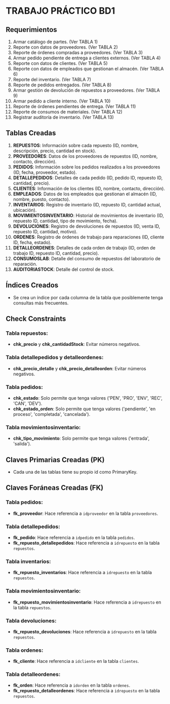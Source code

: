 # TRABAJO PRÁCTICO BD1

## Requerimientos
1. Armar catálogo de partes. (Ver TABLA 1)
2. Reporte con datos de proveedores. (Ver TABLA 2)
3. Reporte de órdenes compradas a proveedores. (Ver TABLA 3)
4. Armar pedido pendiente de entrega a clientes externos. (Ver TABLA 4)
5. Reporte con datos de clientes. (Ver TABLA 5)
6. Reporte con datos de empleados que gestionan el almacén. (Ver TABLA 6)
7. Reporte del inventario. (Ver TABLA 7)
8. Reporte de pedidos entregados. (Ver TABLA 8)
9. Armar gestión de devolución de repuestos a proveedores. (Ver TABLA 9)
10. Armar pedido a cliente interno. (Ver TABLA 10)
11. Reporte de órdenes pendientes de entrega. (Ver TABLA 11)
12. Reporte de consumos de materiales. (Ver TABLA 12)
13. Registrar auditoría de inventario. (Ver TABLA 13)

## Tablas Creadas
1. **REPUESTOS**: Información sobre cada repuesto (ID, nombre, descripción, precio, cantidad en stock).
2. **PROVEEDORES**: Datos de los proveedores de repuestos (ID, nombre, contacto, dirección).
3. **PEDIDOS**: Información sobre los pedidos realizados a los proveedores (ID, fecha, proveedor, estado).
4. **DETALLEPEDIDOS**: Detalles de cada pedido (ID, pedido ID, repuesto ID, cantidad, precio).
5. **CLIENTES**: Información de los clientes (ID, nombre, contacto, dirección).
6. **EMPLEADOS**: Datos de los empleados que gestionan el almacén (ID, nombre, puesto, contacto).
7. **INVENTARIOS**: Registro de inventario (ID, repuesto ID, cantidad actual, ubicación).
8. **MOVIMIENTOSINVENTARIO**: Historial de movimientos de inventario (ID, repuesto ID, cantidad, tipo de movimiento, fecha).
9. **DEVOLUCIONES**: Registro de devoluciones de repuestos (ID, venta ID, repuesto ID, cantidad, motivo).
10. **ORDENES**: Registro de órdenes de trabajo para reparaciones (ID, cliente ID, fecha, estado).
11. **DETALLEORDENES**: Detalles de cada orden de trabajo (ID, orden de trabajo ID, repuesto ID, cantidad, precio).
12. **CONSUMOSLAB**: Detalle del consumo de repuestos del laboratorio de reparación.
13. **AUDITORIASTOCK**: Detalle del control de stock.

## Índices Creados
- Se crea un índice por cada columna de la tabla que posiblemente tenga consultas más frecuentes.

## Check Constraints
### Tabla repuestos:
- **chk_precio** y **chk_cantidadStock**: Evitar números negativos.

### Tabla detallepedidos y detalleordenes:
- **chk_precio_detalle** y **chk_precio_detalleorden**: Evitar números negativos.

### Tabla pedidos:
- **chk_estado**: Solo permite que tenga valores ('PEN', 'PRO', 'ENV', 'REC', 'CAN', 'DEV').
- **chk_estado_orden**: Solo permite que tenga valores ('pendiente', 'en proceso', 'completada', 'cancelada').

### Tabla movimientosinventario:
- **chk_tipo_movimiento**: Solo permite que tenga valores ('entrada', 'salida').

## Claves Primarias Creadas (PK)
- Cada una de las tablas tiene su propio id como PrimaryKey.

## Claves Foráneas Creadas (FK)
### Tabla pedidos:
- **fk_proveedor**: Hace referencia a `idproveedor` en la tabla `proveedores`.

### Tabla detallepedidos:
- **fk_pedido**: Hace referencia a `idpedido` en la tabla `pedidos`.
- **fk_repuesto_detallepedidos**: Hace referencia a `idrepuesto` en la tabla `repuestos`.

### Tabla inventarios:
- **fk_repuesto_inventarios**: Hace referencia a `idrepuesto` en la tabla `repuestos`.

### Tabla movimientosinventario:
- **fk_repuesto_movimientosinventario**: Hace referencia a `idrepuesto` en la tabla `repuestos`.

### Tabla devoluciones:
- **fk_repuesto_devoluciones**: Hace referencia a `idrepuesto` en la tabla `repuestos`.

### Tabla ordenes:
- **fk_cliente**: Hace referencia a `idcliente` en la tabla `clientes`.

### Tabla detalleordenes:
- **fk_orden**: Hace referencia a `idorden` en la tabla `ordenes`.
- **fk_repuesto_detalleordenes**: Hace referencia a `idrepuesto` en la tabla `repuestos`.
